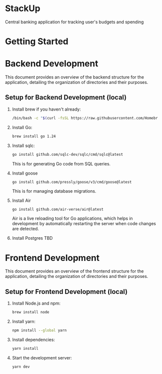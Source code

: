# StackUp
Central banking application for tracking user's budgets and spending

# Getting Started

# Backend Development
This document provides an overview of the backend structure for the application, detailing the organization of directories and their purposes.

## Setup for Backend Development (local)
1. Install brew if you haven't already:
    ```bash
    /bin/bash -c "$(curl -fsSL https://raw.githubusercontent.com/Homebrew/install/HEAD/install.sh)"
    ```
2. Install Go:
    ```bash
    brew install go 1.24   
    ``` 

3. Install sqlc:
    ```bash
    go install github.com/sqlc-dev/sqlc/cmd/sqlc@latest 
    ```

    This is for generating Go code from SQL queries.

4. Install goose
    ```
    go install github.com/pressly/goose/v3/cmd/goose@latest
    ```
    This is for managing database migrations.

5. Install Air
    ```bash
    go install github.com/air-verse/air@latest
    ```

    Air is a live reloading tool for Go applications, which helps in development by automatically restarting the server when code changes are detected.


6. Install Postgres
    TBD


# Frontend Development
This document provides an overview of the frontend structure for the application, detailing the organization of directories and their purposes.

## Setup for Frontend Development (local)

1. Install Node.js and npm:
    ```bash
    brew install node
    ```

2. Install yarn:
    ```bash
    npm install --global yarn
    ```
3. Install dependencies:
    ```bash
    yarn install
    ```

4. Start the development server:
    ```bash
    yarn dev
    ```